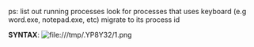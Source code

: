 ps: list out running processes
look for processes that uses keyboard (e.g word.exe, notepad.exe, etc)
migrate to its process id


**SYNTAX**:
![file:///tmp/.YP8Y32/1.png](file:///tmp/.YP8Y32/1.png)
